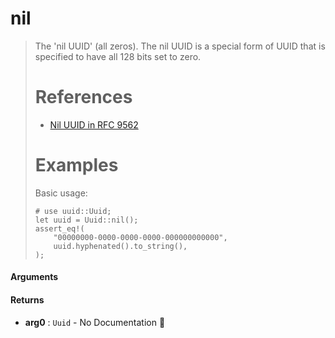 # nil

>  The 'nil UUID' (all zeros).
>  The nil UUID is a special form of UUID that is specified to have all
>  128 bits set to zero.
>  # References
>  * [Nil UUID in RFC 9562](https://www.ietf.org/rfc/rfc9562.html#section-5.9)
>  # Examples
>  Basic usage:
>  ```
>  # use uuid::Uuid;
>  let uuid = Uuid::nil();
>  assert_eq!(
>      "00000000-0000-0000-0000-000000000000",
>      uuid.hyphenated().to_string(),
>  );
>  ```

#### Arguments



#### Returns

- **arg0** : `Uuid` \- No Documentation 🚧